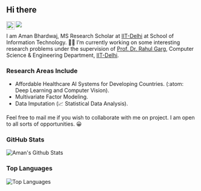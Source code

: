 ## Hi there <img src="https://media.giphy.com/media/hvRJCLFzcasrR4ia7z/giphy.gif" width="5px">
<a href="https://www.linkedin.com/in/aman-bhardwaj-iitd/">
  <img align="left" alt="Aman's Linkedin" width="22px" src="https://raw.githubusercontent.com/peterthehan/peterthehan/master/assets/linkedin.svg" />
</a>

![](https://visitor-badge.glitch.me/badge?page_id=cosmoluminous)
<br />

I am Aman Bhardwaj, MS Research Scholar at [IIT-Delhi](https://home.iitd.ac.in/) at School of Information Technology. 
:man_student: I’m currently working on some interesting research problems under the supervision of [Prof. Dr. Rahul Garg](https://www.cse.iitd.ac.in/~rahulgarg/), Computer Science & Engineering Department, [IIT-Delhi](https://home.iitd.ac.in/).

### Research Areas Include
* Affordable Healthcare AI Systems for Developing Countries. (:atom: Deep Learning and Computer Vision).
* Multivariate Factor Modeling.
* Data Imputation (📈 Statistical Data Analysis).

Feel free to mail me if you wish to collaborate with me on project. I am open to all sorts of opportunities. 😀

### GitHub Stats
![Aman's Github Stats](https://github-readme-stats.vercel.app/api?username=CosmoLuminous&show_icons=true&theme=radical&layout=compact&count_private=true&include_all_commits=true)

### Top Languages
![Top Languages](https://github-readme-stats.vercel.app/api/top-langs/?username=CosmoLuminous&layout=compact&theme=radical)

<!--<p align="center"> 
  <img src="https://github-readme-stats.vercel.app/api?username=cosmoluminous&show_icons=true&theme=radical&count_private=true&include_all_commits=true" alt="" /><br />
  <img src="https://github-readme-stats.vercel.app/api/top-langs/?username=cosmoluminous&layout=compact" alt="" />
</p>-->

<!--
**CosmoLuminous/CosmoLuminous** is a ✨ _special_ ✨ repository because its `README.md` (this file) appears on your GitHub profile.


Here are some ideas to get you started:

- 🔭 I’m currently working on ...
- 🌱 I’m currently learning ...
- 👯 I’m looking to collaborate on ...
- 🤔 I’m looking for help with ...
- 💬 Ask me about ...
- 📫 How to reach me: ...
- 😄 Pronouns: ...
- ⚡ Fun fact: ...
-->
